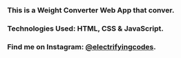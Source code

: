 ### This is a Weight Converter Web App that conver.

### Technologies Used: HTML, CSS & JavaScript.

### Find me on Instagram: [@electrifyingcodes][Instagram].

[Instagram]: https://www.instagram.com/electrifyingcodes